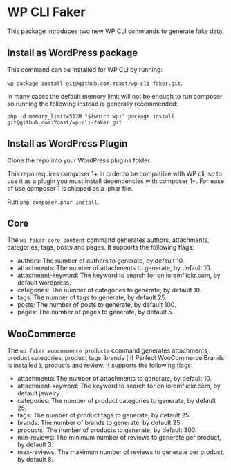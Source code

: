 # WP CLI Faker

This package introduces two new WP CLI commands to generate fake data.

## Install as WordPress package

This command can be installed for WP CLI by running:

`wp package install git@github.com:Yoast/wp-cli-faker.git`.

In many cases the default memory limit will not be enough to run composer so running the following instead is generally recommended:

`php -d memory_limit=512M "$(which wp)" package install git@github.com:Yoast/wp-cli-faker.git`

## Install as WordPress Plugin

Clone the repo into your WordPress plugins folder.

This repo requires composer 1+ in order to be compatible with WP cli, so to use it as a plugin you must install dependencies with composer 1+. For ease of use composer 1 is shipped as a .phar file.

Run `php composer.phar install`.

## Core

The `wp faker core content` command generates authors, attachments, categories, tags, posts and pages. It supports the following flags:
- authors: The number of authors to generate, by default 10.
- attachments: The number of attachments to generate, by default 10.
- attachment-keyword: The keyword to search for on loremflickr.com, by default wordpress.
- categories: The number of categories to generate, by default 10.
- tags: The number of tags to generate, by default 25.
- posts: The number of posts to generate, by default 100.
- pages: The number of pages to generate, by default 5.

## WooCommerce

The `wp faker woocommerce products` command generates attachments, product categories, product tags, brands ( if Perfect WooCommerce Brands is installed ), products and review. It supports the following flags:
- attachments: The number of attachments to generate, by default 10.
- attachment-keyword: The keyword to search for on loremflickr.com, by default jewelry.
- categories: The number of product categories to generate, by default 25.
- tags: The number of product tags to generate, by default 25.
- brands: The number of brands to generate, by default 25.
- products: The number of products to generate, by default 300.
- min-reviews: The minimum number of reviews to generate per product, by default 3.
- max-reviews: The maximum number of reviews to generate per product, by default 8.
